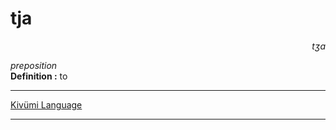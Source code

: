 
# tja

<div align="right"><i>tʒa</i></div>

*preposition*  
**Definition :** to  

---

[Kivümi Language](../README.md)

---

